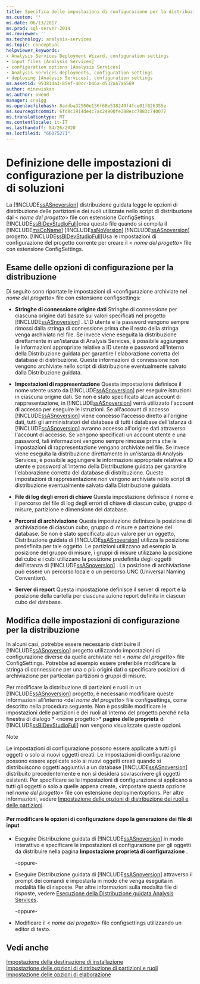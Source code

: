 ```yaml
---
title: Specifica delle impostazioni di configurazione per la distribuzione di soluzioni | Microsoft Docs
ms.custom: ''
ms.date: 06/13/2017
ms.prod: sql-server-2014
ms.reviewer: ''
ms.technology: analysis-services
ms.topic: conceptual
helpviewer_keywords:
- Analysis Services Deployment Wizard, configuration settings
- input files [Analysis Services]
- configuration options [Analysis Services]
- Analysis Services deployments, configuration settings
- deploying [Analysis Services], configuration settings
ms.assetid: 953814a3-85ef-40cc-b46a-d532aa7a6569
author: minewiskan
ms.author: owend
manager: craigg
ms.openlocfilehash: 8addba32560e136f68e538240f4fce01f826355e
ms.sourcegitcommit: 6fd8c1914de4c7ac24900fe388ecc7883c740077
ms.translationtype: MT
ms.contentlocale: it-IT
ms.lasthandoff: 04/26/2020
ms.locfileid: "66075271"
---
```

# <a name="specifying-configuration-settings-for-solution-deployment"></a>Definizione delle impostazioni di configurazione per la distribuzione di soluzioni
  La [!INCLUDE[ssASnoversion](../../includes/ssasnoversion-md.md)] distribuzione guidata legge le opzioni di distribuzione delle partizioni e dei ruoli utilizzate nello script di distribuzione dal \< *nome del progetto*> file con estensione ConfigSettings. [!INCLUDE[ssBIDevStudioFull](../../includes/ssbidevstudiofull-md.md)]crea questo file quando si compila il [!INCLUDE[msCoName](../../includes/msconame-md.md)] [!INCLUDE[ssNoVersion](../../includes/ssnoversion-md.md)] [!INCLUDE[ssASnoversion](../../includes/ssasnoversion-md.md)] progetto. [!INCLUDE[ssBIDevStudioFull](../../includes/ssbidevstudiofull-md.md)]Usa le impostazioni di configurazione del progetto corrente per creare il \< *nome del progetto*> file con estensione ConfigSettings.  
  
## <a name="reviewing-the-configuration-settings-for-deployment"></a>Esame delle opzioni di configurazione per la distribuzione  
 Di seguito sono riportate le impostazioni di \<configurazione archiviate nel *nome del progetto*> file con estensione configsettings:  
  
-   **Stringhe di connessione origine dati** Stringhe di connessione per ciascuna origine dati basate sui valori specificati nel progetto [!INCLUDE[ssASnoversion](../../includes/ssasnoversion-md.md)] . L'ID utente e la password vengono sempre rimossi dalla stringa di connessione prima che il resto della stringa venga archiviato nel file. Se invece viene eseguita la distribuzione direttamente in un'istanza di Analysis Services, è possibile aggiungere le informazioni appropriate relative a ID utente e password all'interno della Distribuzione guidata per garantire l'elaborazione corretta del database di distribuzione. Queste informazioni di connessione non vengono archiviate nello script di distribuzione eventualmente salvato dalla Distribuzione guidata.  
  
-   **Impostazioni di rappresentazione** Questa impostazione definisce il nome utente usato da [!INCLUDE[ssASnoversion](../../includes/ssasnoversion-md.md)] per eseguire istruzioni in ciascuna origine dati. Se non è stato specificato alcun account di rappresentazione, in [!INCLUDE[ssASnoversion](../../includes/ssasnoversion-md.md)] verrà utilizzato l'account di accesso per eseguire le istruzioni. Se all'account di accesso [!INCLUDE[ssASnoversion](../../includes/ssasnoversion-md.md)] viene concesso l'accesso diretto all'origine dati, tutti gli amministratori del database di tutti i database dell'istanza di [!INCLUDE[ssASnoversion](../../includes/ssasnoversion-md.md)] avranno accesso all'origine dati attraverso l'account di accesso. Se vengono specificati un account utente e una password, tali informazioni vengono sempre rimosse prima che le impostazioni di rappresentazione vengano archiviate nel file. Se invece viene eseguita la distribuzione direttamente in un'istanza di Analysis Services, è possibile aggiungere le informazioni appropriate relative a ID utente e password all'interno della Distribuzione guidata per garantire l'elaborazione corretta del database di distribuzione. Queste impostazioni di rappresentazione non vengono archiviate nello script di distribuzione eventualmente salvato dalla Distribuzione guidata.  
  
-   **File di log degli errori di chiave** Questa impostazione definisce il nome e il percorso del file di log degli errori di chiave di ciascun cubo, gruppo di misure, partizione e dimensione del database.  
  
-   **Percorsi di archiviazione** Questa impostazione definisce la posizione di archiviazione di ciascun cubo, gruppo di misure e partizione del database. Se non è stato specificato alcun valore per un oggetto, Distribuzione guidata di [!INCLUDE[ssASnoversion](../../includes/ssasnoversion-md.md)] utilizza la posizione predefinita per tale oggetto. Le partizioni utilizzano ad esempio la posizione del gruppo di misure, i gruppi di misure utilizzano la posizione del cubo e i cubi utilizzano la posizione predefinita degli oggetti dell'istanza di [!INCLUDE[ssASnoversion](../../includes/ssasnoversion-md.md)] . La posizione di archiviazione può essere un percorso locale o un percorso UNC (Universal Naming Convention).  
  
-   **Server di report** Questa impostazione definisce il server di report e la posizione della cartella per ciascuna azione report definita in ciascun cubo del database.  
  
## <a name="modifying-the-configuration-settings-for-deployment"></a>Modifica delle impostazioni di configurazione per la distribuzione  
 In alcuni casi, potrebbe essere necessario distribuire il [!INCLUDE[ssASnoversion](../../includes/ssasnoversion-md.md)] progetto utilizzando impostazioni di configurazione diverse da quelle archiviate nel \< *nome del progetto*> file ConfigSettings. Potrebbe ad esempio essere preferibile modificare la stringa di connessione per una o più origini dati o specificare posizioni di archiviazione per particolari partizioni o gruppi di misure.  
  
 Per modificare la distribuzione di partizioni e ruoli in un [!INCLUDE[ssASnoversion](../../includes/ssasnoversion-md.md)] progetto, è necessario modificare queste informazioni all'interno \<del *nome del progetto*> file configsettings, come descritto nella procedura seguente. Non è possibile modificare le impostazioni delle partizioni e dei ruoli all'interno del progetto perché nella finestra di dialogo * \<nome progetto>* **pagine delle proprietà** di [!INCLUDE[ssBIDevStudioFull](../../includes/ssbidevstudiofull-md.md)] non vengono visualizzate queste opzioni.  
  
> [!NOTE]  
>  Le impostazioni di configurazione possono essere applicate a tutti gli oggetti o solo ai nuovi oggetti creati. Le impostazioni di configurazione possono essere applicate solo ai nuovi oggetti creati quando si distribuiscono oggetti aggiuntivi a un database [!INCLUDE[ssASnoversion](../../includes/ssasnoversion-md.md)] distribuito precedentemente e non si desidera sovrascrivere gli oggetti esistenti. Per specificare se le impostazioni di configurazione si applicano a tutti gli oggetti o solo a quelle appena create, \<impostare questa opzione nel *nome del progetto*> file con estensione deploymentoptions. Per altre informazioni, vedere [Impostazione delle opzioni di distribuzione dei ruoli e delle partizioni](deployment-script-files-partition-and-role-deployment-options.md).  
  
#### <a name="to-change-configuration-settings-after-the-input-files-have-been-generated"></a>Per modificare le opzioni di configurazione dopo la generazione dei file di input  
  
-   Eseguire Distribuzione guidata di [!INCLUDE[ssASnoversion](../../includes/ssasnoversion-md.md)] in modo interattivo e specificare le impostazioni di configurazione per gli oggetti da distribuire nella pagina **Impostazione proprietà di configurazione** .  
  
     -oppure-  
  
-   Eseguire Distribuzione guidata di [!INCLUDE[ssASnoversion](../../includes/ssasnoversion-md.md)] attraverso il prompt dei comandi e impostarla in modo che venga eseguita in modalità file di risposte. Per altre informazioni sulla modalità file di risposte, vedere [Esecuzione della Distribuzione guidata Analysis Services](running-the-analysis-services-deployment-wizard.md).  
  
     -oppure-  
  
-   Modificare il \< *nome del progetto*> file configsettings utilizzando un editor di testo.  
  
## <a name="see-also"></a>Vedi anche  
 [Impostazione della destinazione di installazione](deployment-script-files-specifying-the-installation-target.md)   
 [Impostazione delle opzioni di distribuzione di partizioni e ruoli](deployment-script-files-partition-and-role-deployment-options.md)   
 [Impostazione delle opzioni di elaborazione](deployment-script-files-specifying-processing-options.md)  
  
  
